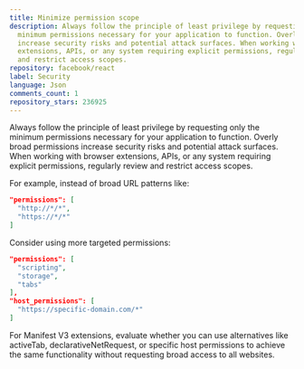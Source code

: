 ```yaml
---
title: Minimize permission scope
description: Always follow the principle of least privilege by requesting only the
  minimum permissions necessary for your application to function. Overly broad permissions
  increase security risks and potential attack surfaces. When working with browser
  extensions, APIs, or any system requiring explicit permissions, regularly review
  and restrict access scopes.
repository: facebook/react
label: Security
language: Json
comments_count: 1
repository_stars: 236925
---
```


Always follow the principle of least privilege by requesting only the minimum permissions necessary for your application to function. Overly broad permissions increase security risks and potential attack surfaces. When working with browser extensions, APIs, or any system requiring explicit permissions, regularly review and restrict access scopes.

For example, instead of broad URL patterns like:
```json
"permissions": [
  "http://*/*",
  "https://*/*"
]
```

Consider using more targeted permissions:
```json
"permissions": [
  "scripting",
  "storage",
  "tabs"
],
"host_permissions": [
  "https://specific-domain.com/*"
]
```

For Manifest V3 extensions, evaluate whether you can use alternatives like activeTab, declarativeNetRequest, or specific host permissions to achieve the same functionality without requesting broad access to all websites.